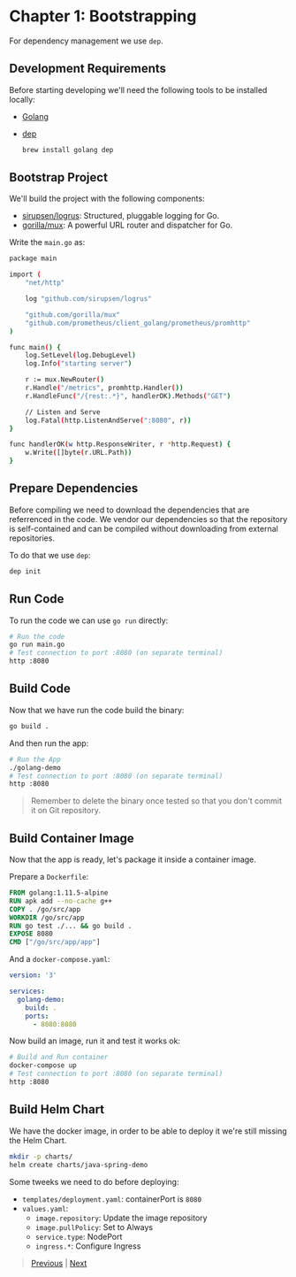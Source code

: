 # Chapter 1: Bootstrapping

For dependency management we use `dep`.

## Development Requirements

Before starting developing we'll need the following tools to be installed locally:

* [Golang]
* [dep]

    ```sh
    brew install golang dep
    ```

[Golang]: https://golang.org/
[dep]: https://github.com/golang/dep

## Bootstrap Project

We'll build the project with the following components:

* [sirupsen/logrus]: Structured, pluggable logging for Go.
* [gorilla/mux]: A powerful URL router and dispatcher for Go.

[sirupsen/logrus]: https://github.com/sirupsen/logrus
[gorilla/mux]: https://github.com/gorilla/mux

Write the `main.go` as:

```sh
package main

import (
	"net/http"

	log "github.com/sirupsen/logrus"

	"github.com/gorilla/mux"
	"github.com/prometheus/client_golang/prometheus/promhttp"
)

func main() {
	log.SetLevel(log.DebugLevel)
	log.Info("starting server")

	r := mux.NewRouter()
	r.Handle("/metrics", promhttp.Handler())
	r.HandleFunc("/{rest:.*}", handlerOK).Methods("GET")

	// Listen and Serve
	log.Fatal(http.ListenAndServe(":8080", r))
}

func handlerOK(w http.ResponseWriter, r *http.Request) {
	w.Write([]byte(r.URL.Path))
}
```

## Prepare Dependencies

Before compiling we need to download the dependencies that are referrenced in the code. We vendor our dependencies so that the repository is self-contained and can be compiled without downloading from external repositories.

To do that we use `dep`:

```sh
dep init
```

## Run Code

To run the code we can use `go run` directly:

```sh
# Run the code
go run main.go
# Test connection to port :8080 (on separate terminal)
http :8080
```

## Build Code

Now that we have run the code build the binary:

```sh
go build .
```

And then run the app:

```sh
# Run the App
./golang-demo
# Test connection to port :8080 (on separate terminal)
http :8080
```

> Remember to delete the binary once tested so that you don't commit it on Git repository.

## Build Container Image

Now that the app is ready, let's package it inside a container image.

Prepare a `Dockerfile`:

```dockerfile
FROM golang:1.11.5-alpine
RUN apk add --no-cache g++
COPY . /go/src/app
WORKDIR /go/src/app
RUN go test ./... && go build .
EXPOSE 8080
CMD ["/go/src/app/app"]
```

And a `docker-compose.yaml`:

```yaml
version: '3'

services:
  golang-demo:
    build: .
    ports:
      - 8080:8080
```

Now build an image, run it and test it works ok:

```sh
# Build and Run container
docker-compose up
# Test connection to port :8080 (on separate terminal)
http :8080
```

## Build Helm Chart

We have the docker image, in order to be able to deploy it we're still missing the Helm Chart.

```sh
mkdir -p charts/
helm create charts/java-spring-demo
```

Some tweeks we need to do before deploying:

* `templates/deployment.yaml`: containerPort is `8080`
* `values.yaml`:
  * `image.repository`: Update the image repository
  * `image.pullPolicy`: Set to Always
  * `service.type`: NodePort
  * `ingress.*`: Configure Ingress

> [Previous] | [Next]

[Previous]: 00.getting-started.md
[Next]: 02.rest-crud.md